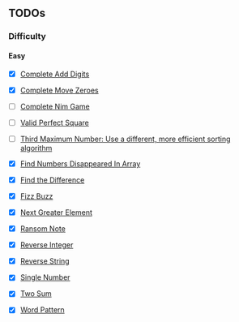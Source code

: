 ## TODOs

### Difficulty

#### Easy

- [x] [Complete Add Digits][add_digits]

- [x] [Complete Move Zeroes][move_zeroes]

- [ ] [Complete Nim Game][nim_game]

- [ ] [Valid Perfect Square][valid_perfect_square]

- [ ] [Third Maximum Number: Use a different, more efficient sorting algorithm][third_max_num]

- [x] [Find Numbers Disappeared In Array][find_nums_disappeared_in_array]

- [x] [Find the Difference][find_the_difference]

- [x] [Fizz Buzz][fizz_buzz]

- [x] [Next Greater Element][next_great_el]

- [x] [Ransom Note][ransom_note]

- [x] [Reverse Integer][reverse_integer]

- [x] [Reverse String][reverse_string]

- [x] [Single Number][single_number]

- [x] [Two Sum][two_sum]

- [x] [Word Pattern][word_pattern]


[add_digits]: https://github.com/tbuchannan/leetCode_hackerRank/blob/master/Easy/add_digits.js

[move_zeroes]: https://github.com/tbuchannan/leetCode_hackerRank/blob/master/Easy/move_zeroes.js

[nim_game]: https://github.com/tbuchannan/leetCode_hackerRank/blob/master/Easy/nim_game.js

[valid_perfect_square]:http//github.com/tbuchannan/leetCode_hackerRank/blob/master/valid_perfect_square.js

[third_max_num]: https://github.com/tbuchannan/leetCode_hackerRank/blob/master/Easy/third_maximum_number.js

[find_nums_disappeared_in_array]: https://github.com/tbuchannan/leetCode_hackerRank/blob/master/Easy/find_nums_disappeared_in_array.js

[find_the_difference]: https://github.com/tbuchannan/leetCode_hackerRank/blob/master/Easy/find_the_difference.js

[fizz_buzz]: https://github.com/tbuchannan/leetCode_hackerRank/blob/master/Easy/fizz_buzz.js

[next_great_el]: https://github.com/tbuchannan/leetCode_hackerRank/blob/master/Easy/next_greater_el.js

[ransom_note]: https://github.com/tbuchannan/leetCode_hackerRank/blob/master/Easy/ransom_note.js

[reverse_integer]: https://github.com/tbuchannan/leetCode_hackerRank/blob/master/Easy/reverse_integer.js

[reverse_string]: https://github.com/tbuchannan/leetCode_hackerRank/blob/master/Easy/reverse_string.js

[single_number]: https://github.com/tbuchannan/leetCode_hackerRank/blob/master/Easy/single_number.js

[two_sum]: https://github.com/tbuchannan/leetCode_hackerRank/blob/master/Easy/two_sum.js

[word_pattern]: https://github.com/tbuchannan/leetCode_hackerRank/blob/master/Easy/word_pattern.js
